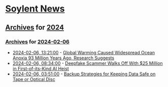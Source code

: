 # [Soylent News](../../../README.md)

## [Archives](../../index.md) for [2024](../index.md)

### [Archives](../../index.md) for [2024-02-06](index.md)

* [2024-02-06, 13:21:00](https://soylentnews.org/article.pl?sid=24/02/05/1633215&from=rss) - [Global Warming Caused Widespread Ocean Anoxia 93 Million Years Ago, Research Suggests](https://soylentnews.org/article.pl?sid=24/02/05/1633215&from=rss)
* [2024-02-06, 08:34:00](https://soylentnews.org/article.pl?sid=24/02/05/1626236&from=rss) - [Deepfake Scammer Walks Off With $25 Million in First-of-its-Kind AI Heist](https://soylentnews.org/article.pl?sid=24/02/05/1626236&from=rss)
* [2024-02-06, 03:51:00](https://soylentnews.org/article.pl?sid=24/02/05/1622217&from=rss) - [Backup Strategies for Keeping Data Safe on Tape or Optical Disc](https://soylentnews.org/article.pl?sid=24/02/05/1622217&from=rss)

